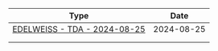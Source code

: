 | Type                                                                        | Date       |
| --------------------------------------------------------------------------- | ---------- |
| [EDELWEISS - TDA - 2024-08-25](tda/EDELWEISS%20-%20TDA%20-%202024-08-25.md) | 2024-08-25 |
|                                                                             |            |
|                                                                             |            |
